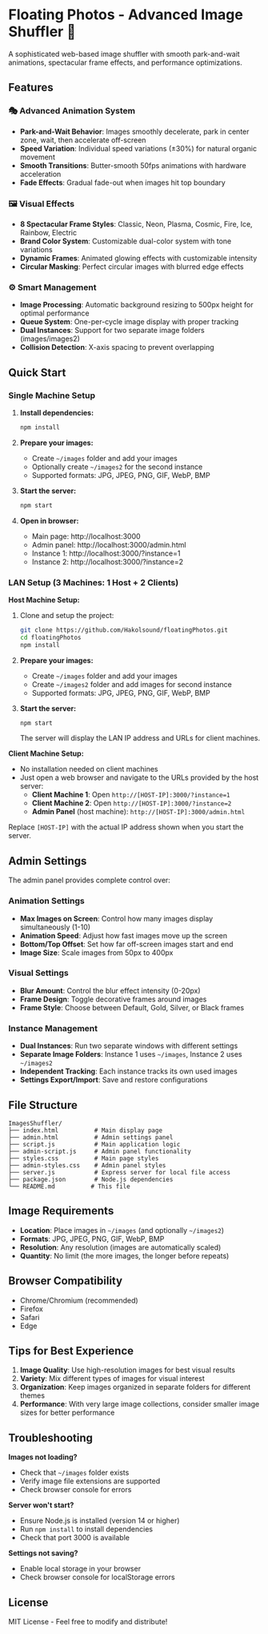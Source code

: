 # Floating Photos - Advanced Image Shuffler 🎨

A sophisticated web-based image shuffler with smooth park-and-wait animations, spectacular frame effects, and performance optimizations.

## Features

### 🎭 Advanced Animation System
- **Park-and-Wait Behavior**: Images smoothly decelerate, park in center zone, wait, then accelerate off-screen
- **Speed Variation**: Individual speed variations (±30%) for natural organic movement
- **Smooth Transitions**: Butter-smooth 50fps animations with hardware acceleration
- **Fade Effects**: Gradual fade-out when images hit top boundary

### 🖼️ Visual Effects
- **8 Spectacular Frame Styles**: Classic, Neon, Plasma, Cosmic, Fire, Ice, Rainbow, Electric
- **Brand Color System**: Customizable dual-color system with tone variations
- **Dynamic Frames**: Animated glowing effects with customizable intensity
- **Circular Masking**: Perfect circular images with blurred edge effects

### ⚙️ Smart Management
- **Image Processing**: Automatic background resizing to 500px height for optimal performance
- **Queue System**: One-per-cycle image display with proper tracking
- **Dual Instances**: Support for two separate image folders (images/images2)
- **Collision Detection**: X-axis spacing to prevent overlapping

## Quick Start

### Single Machine Setup

1. **Install dependencies:**
   ```bash
   npm install
   ```

2. **Prepare your images:**
   - Create `~/images` folder and add your images
   - Optionally create `~/images2` for the second instance
   - Supported formats: JPG, JPEG, PNG, GIF, WebP, BMP

3. **Start the server:**
   ```bash
   npm start
   ```

4. **Open in browser:**
   - Main page: http://localhost:3000
   - Admin panel: http://localhost:3000/admin.html
   - Instance 1: http://localhost:3000/?instance=1
   - Instance 2: http://localhost:3000/?instance=2

### LAN Setup (3 Machines: 1 Host + 2 Clients)

**Host Machine Setup:**
1. Clone and setup the project:
   ```bash
   git clone https://github.com/Hakolsound/floatingPhotos.git
   cd floatingPhotos
   npm install
   ```

2. **Prepare your images:**
   - Create `~/images` folder and add your images
   - Create `~/images2` folder and add images for second instance
   - Supported formats: JPG, JPEG, PNG, GIF, WebP, BMP

3. **Start the server:**
   ```bash
   npm start
   ```
   The server will display the LAN IP address and URLs for client machines.

**Client Machine Setup:**
- No installation needed on client machines
- Just open a web browser and navigate to the URLs provided by the host server:
  - **Client Machine 1**: Open `http://[HOST-IP]:3000/?instance=1`
  - **Client Machine 2**: Open `http://[HOST-IP]:3000/?instance=2`
  - **Admin Panel** (host machine): `http://[HOST-IP]:3000/admin.html`

Replace `[HOST-IP]` with the actual IP address shown when you start the server.

## Admin Settings

The admin panel provides complete control over:

### Animation Settings
- **Max Images on Screen**: Control how many images display simultaneously (1-10)
- **Animation Speed**: Adjust how fast images move up the screen
- **Bottom/Top Offset**: Set how far off-screen images start and end
- **Image Size**: Scale images from 50px to 400px

### Visual Settings
- **Blur Amount**: Control the blur effect intensity (0-20px)
- **Frame Design**: Toggle decorative frames around images
- **Frame Style**: Choose between Default, Gold, Silver, or Black frames

### Instance Management
- **Dual Instances**: Run two separate windows with different settings
- **Separate Image Folders**: Instance 1 uses `~/images`, Instance 2 uses `~/images2`
- **Independent Tracking**: Each instance tracks its own used images
- **Settings Export/Import**: Save and restore configurations

## File Structure

```
ImagesShuffler/
├── index.html          # Main display page
├── admin.html          # Admin settings panel
├── script.js           # Main application logic
├── admin-script.js     # Admin panel functionality
├── styles.css          # Main page styles
├── admin-styles.css    # Admin panel styles
├── server.js           # Express server for local file access
├── package.json        # Node.js dependencies
└── README.md          # This file
```

## Image Requirements

- **Location**: Place images in `~/images` (and optionally `~/images2`)
- **Formats**: JPG, JPEG, PNG, GIF, WebP, BMP
- **Resolution**: Any resolution (images are automatically scaled)
- **Quantity**: No limit (the more images, the longer before repeats)

## Browser Compatibility

- Chrome/Chromium (recommended)
- Firefox
- Safari
- Edge

## Tips for Best Experience

1. **Image Quality**: Use high-resolution images for best visual results
2. **Variety**: Mix different types of images for visual interest
3. **Organization**: Keep images organized in separate folders for different themes
4. **Performance**: With very large image collections, consider smaller image sizes for better performance

## Troubleshooting

**Images not loading?**
- Check that `~/images` folder exists
- Verify image file extensions are supported
- Check browser console for errors

**Server won't start?**
- Ensure Node.js is installed (version 14 or higher)
- Run `npm install` to install dependencies
- Check that port 3000 is available

**Settings not saving?**
- Enable local storage in your browser
- Check browser console for localStorage errors

## License

MIT License - Feel free to modify and distribute!
